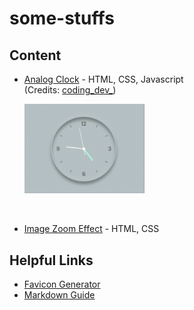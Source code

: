 # some-stuffs

## Content

- [Analog Clock](/analog-clock/) - HTML, CSS, Javascript
  <br/>
  (Credits: [coding_dev\_](https://www.instagram.com/coding_dev_/)\)

  <img src="./analog-clock/demo/clock.gif" width="40%" >

<br>

- [Image Zoom Effect](/zoom-image-on-hover/) - HTML, CSS
  <br>

## Helpful Links

- [Favicon Generator](https://favicon.io/favicon-generator/)
- [Markdown Guide](https://www.markdownguide.org/cheat-sheet/)
